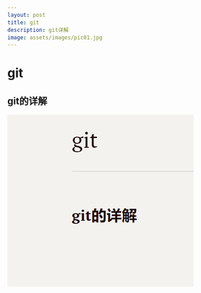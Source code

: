 ```yaml
---
layout: post
title: git
description: git详解
image: assets/images/pic01.jpg
---
```


# git

## git的详解

![1606980419262](.\assets\1606980419262.png)